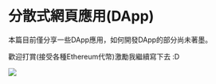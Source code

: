 # 分散式網頁應用\(DApp\)

本篇目前僅分享一些DApp應用，如何開發DApp的部分尚未著墨。

歡迎打賞(接受各種Ethereum代幣)激勵我繼續寫下去 :D

[![](https://img.shields.io/badge/⚡️-Tip_Me-brightgreen.svg)](https://gitcoin.co/tip?username=gasolin)

